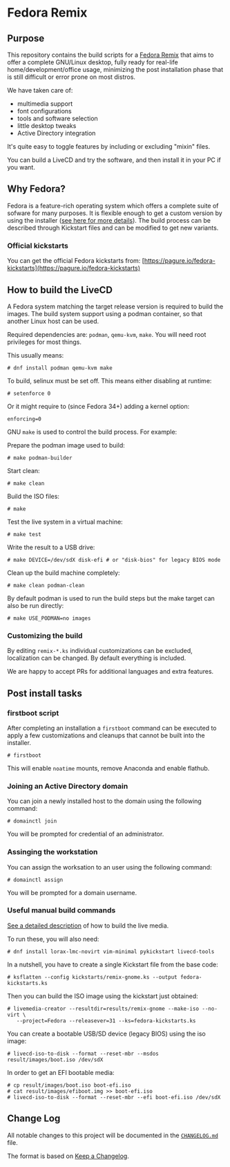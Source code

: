 # Fedora Remix

## Purpose

This repository contains the build scripts for a [Fedora Remix][01] that aims
to offer a complete GNU/Linux desktop, fully ready for real-life
home/development/office usage, minimizing the post installation phase that is
still difficult or error prone on most distros.

We have taken care of:

* multimedia support
* font configurations
* tools and software selection
* little desktop tweaks
* Active Directory integration

It's quite easy to toggle features by including or excluding "mixin" files.

You can build a LiveCD and try the software, and then install it in your PC
if you want.

## Why Fedora?

Fedora is a feature-rich operating system which offers a complete suite of
sofware for many purposes. It is flexible enough to get a custom version by
using the installer ([see here for more details][02]). The build process can
be described through Kickstart files and can be modified to get new variants.

### Official kickstarts

You can get the official Fedora kickstarts from:
[https://pagure.io/fedora-kickstarts](https://pagure.io/fedora-kickstarts)

## How to build the LiveCD

A Fedora system matching the target release version is required to build the
images. The build system support using a podman container, so that another
Linux host can be used.

Required dependencies are: `podman`, `qemu-kvm`, `make`. You will need root
privileges for most things.

This usually means:

```
# dnf install podman qemu-kvm make
```

To build, selinux must be set off. This means either disabling at runtime:

```
# setenforce 0
```

Or it might require to (since Fedora 34+) adding a kernel option:

```
enforcing=0
```

GNU `make` is used to control the build process. For example:

Prepare the podman image used to build:

```
# make podman-builder
```

Start clean:

```
# make clean
```

Build the ISO files:

```
# make
```

Test the live system in a virtual machine:

```
# make test
```

Write the result to a USB drive:

```
# make DEVICE=/dev/sdX disk-efi # or "disk-bios" for legacy BIOS mode
```

Clean up the build machine completely:

```
# make clean podman-clean
```

By default podman is used to run the build steps but the make target can also
be run directly:

```
# make USE_PODMAN=no images
```

### Customizing the build

By editing `remix-*.ks` individual customizations can be excluded,
localization can be changed. By default everything is included.

We are happy to accept PRs for additional languages and extra features.

## Post install tasks

### firstboot script

After completing an installation a `firstboot` command can be executed to apply
a few customizations and cleanups that cannot be built into the installer.

```
# firstboot
```

This will enable `noatime` mounts, remove Anaconda and enable flathub.

### Joining an Active Directory domain

You can join a newly installed host to the domain using the following command:

```
# domainctl join
```

You will be prompted for credential of an administrator.

### Assinging the workstation

You can assign the worksation to an user using the following command:

```
# domainctl assign
```

You will be prompted for a domain username.

### Useful manual build commands

[See a detailed description][03] of how to build the live media.

To run these, you will also need:

```
# dnf install lorax-lmc-novirt vim-minimal pykickstart livecd-tools
```

In a nutshell, you have to create a single Kickstart file from the base code:

```
# ksflatten --config kickstarts/remix-gnome.ks --output fedora-kickstarts.ks
```

Then you can build the ISO image using the kickstart just obtained:

```
# livemedia-creator --resultdir=results/remix-gnome --make-iso --no-virt \
   --project=Fedora --releasever=31 --ks=fedora-kickstarts.ks
```

You can create a bootable USB/SD device (legacy BIOS) using the iso image:

```
# livecd-iso-to-disk --format --reset-mbr --msdos result/images/boot.iso /dev/sdX
```

In order to get an EFI bootable media:

```
# cp result/images/boot.iso boot-efi.iso
# cat result/images/efiboot.img >> boot-efi.iso
# livecd-iso-to-disk --format --reset-mbr --efi boot-efi.iso /dev/sdX
```

## Change Log

All notable changes to this project will be documented in the [`CHANGELOG.md`](CHANGELOG.md) file.

The format is based on [Keep a Changelog][04].

[01]: https://fedoraproject.org/wiki/Remix
[02]: https://en.wikipedia.org/wiki/Anaconda_(installer)
[03]: https://fedoraproject.org/wiki/Livemedia-creator-_How_to_create_and_use_a_Live_CD
[04]: http://keepachangelog.com/
